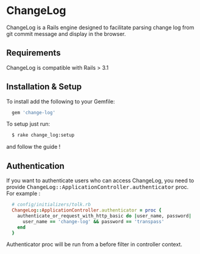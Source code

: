 # ChangeLog

ChangeLog is a Rails engine designed to facilitate parsing change log from git commit message and display in the browser.

## Requirements

ChangeLog is compatible with Rails  > 3.1

## Installation & Setup

To install add the following to your Gemfile:

```ruby
  gem 'change-log'
```

To setup just run:

```bash
  $ rake change_log:setup
```

and follow the guide !

## Authentication

If you want to authenticate users who can access ChangeLog, you need to provide <tt>ChangeLog::ApplicationController.authenticator</tt> proc. For example :

```ruby
  # config/initializers/tolk.rb
  ChangeLog::ApplicationController.authenticator = proc {
    authenticate_or_request_with_http_basic do |user_name, password|
      user_name == 'change-log' && password == 'transpass'
    end
  }
```

Authenticator proc will be run from a before filter in controller context.